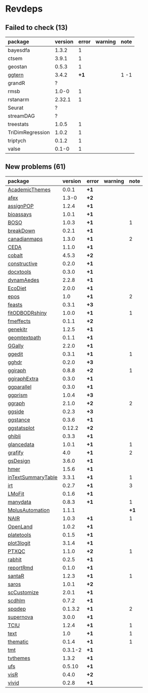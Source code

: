 # Revdeps

## Failed to check (13)

|package          |version |error  |warning |note |
|:----------------|:-------|:------|:-------|:----|
|bayesdfa         |1.3.2   |1      |        |     |
|ctsem            |3.9.1   |1      |        |     |
|geostan          |0.5.3   |1      |        |     |
|[ggtern](failures.md#ggtern)|3.4.2   |__+1__ |        |1 -1 |
|grandR           |?       |       |        |     |
|rmsb             |1.0-0   |1      |        |     |
|rstanarm         |2.32.1  |1      |        |     |
|Seurat           |?       |       |        |     |
|streamDAG        |?       |       |        |     |
|treestats        |1.0.5   |1      |        |     |
|TriDimRegression |1.0.2   |1      |        |     |
|triptych         |0.1.2   |1      |        |     |
|valse            |0.1-0   |1      |        |     |

## New problems (61)

|package            |version |error  |warning |note   |
|:------------------|:-------|:------|:-------|:------|
|[AcademicThemes](problems.md#academicthemes)|0.0.1   |__+1__ |        |       |
|[afex](problems.md#afex)|1.3-0   |__+2__ |        |       |
|[assignPOP](problems.md#assignpop)|1.2.4   |__+1__ |        |       |
|[bioassays](problems.md#bioassays)|1.0.1   |__+1__ |        |       |
|[BOSO](problems.md#boso)|1.0.3   |__+1__ |        |1      |
|[breakDown](problems.md#breakdown)|0.2.1   |__+1__ |        |       |
|[canadianmaps](problems.md#canadianmaps)|1.3.0   |__+1__ |        |2      |
|[CEDA](problems.md#ceda)|1.1.0   |__+1__ |        |       |
|[cobalt](problems.md#cobalt)|4.5.3   |__+2__ |        |       |
|[constructive](problems.md#constructive)|0.2.0   |__+1__ |        |       |
|[docxtools](problems.md#docxtools)|0.3.0   |__+1__ |        |       |
|[dynamAedes](problems.md#dynamaedes)|2.2.8   |__+1__ |        |       |
|[EcoDiet](problems.md#ecodiet)|2.0.0   |__+1__ |        |       |
|[epos](problems.md#epos)|1.0     |__+1__ |        |2      |
|[feasts](problems.md#feasts)|0.3.1   |__+3__ |        |       |
|[fitODBODRshiny](problems.md#fitodbodrshiny)|1.0.0   |__+1__ |        |1      |
|[fmeffects](problems.md#fmeffects)|0.1.1   |__+2__ |        |       |
|[genekitr](problems.md#genekitr)|1.2.5   |__+1__ |        |       |
|[geomtextpath](problems.md#geomtextpath)|0.1.1   |__+1__ |        |       |
|[GGally](problems.md#ggally)|2.2.0   |__+1__ |        |       |
|[ggedit](problems.md#ggedit)|0.3.1   |__+1__ |        |1      |
|[gghdr](problems.md#gghdr)|0.2.0   |__+3__ |        |       |
|[ggiraph](problems.md#ggiraph)|0.8.8   |__+2__ |        |1      |
|[ggiraphExtra](problems.md#ggiraphextra)|0.3.0   |__+1__ |        |       |
|[ggparallel](problems.md#ggparallel)|0.3.0   |__+1__ |        |       |
|[ggprism](problems.md#ggprism)|1.0.4   |__+3__ |        |       |
|[ggraph](problems.md#ggraph)|2.1.0   |__+2__ |        |2      |
|[ggside](problems.md#ggside)|0.2.3   |__+3__ |        |       |
|[ggstance](problems.md#ggstance)|0.3.6   |__+1__ |        |       |
|[ggstatsplot](problems.md#ggstatsplot)|0.12.2  |__+2__ |        |       |
|[ghibli](problems.md#ghibli)|0.3.3   |__+1__ |        |       |
|[glancedata](problems.md#glancedata)|1.0.1   |__+1__ |        |1      |
|[grafify](problems.md#grafify)|4.0     |__+1__ |        |2      |
|[gsDesign](problems.md#gsdesign)|3.6.0   |__+1__ |        |       |
|[hmer](problems.md#hmer)|1.5.6   |__+1__ |        |       |
|[inTextSummaryTable](problems.md#intextsummarytable)|3.3.1   |__+1__ |        |1      |
|[irt](problems.md#irt)|0.2.7   |__+1__ |        |3      |
|[LMoFit](problems.md#lmofit)|0.1.6   |__+1__ |        |       |
|[manydata](problems.md#manydata)|0.8.3   |__+1__ |        |1      |
|[MplusAutomation](problems.md#mplusautomation)|1.1.1   |       |        |__+1__ |
|[NAIR](problems.md#nair)|1.0.3   |__+1__ |        |1      |
|[OpenLand](problems.md#openland)|1.0.2   |__+1__ |        |       |
|[platetools](problems.md#platetools)|0.1.5   |__+1__ |        |       |
|[plot3logit](problems.md#plot3logit)|3.1.4   |__+1__ |        |       |
|[PTXQC](problems.md#ptxqc)|1.1.0   |__+2__ |        |1      |
|[rabhit](problems.md#rabhit)|0.2.5   |__+1__ |        |       |
|[reportRmd](problems.md#reportrmd)|0.1.0   |__+1__ |        |       |
|[santaR](problems.md#santar)|1.2.3   |__+1__ |        |1      |
|[saros](problems.md#saros)|1.0.1   |__+2__ |        |       |
|[scCustomize](problems.md#sccustomize)|2.0.1   |__+1__ |        |       |
|[scdhlm](problems.md#scdhlm)|0.7.2   |__+1__ |        |       |
|[spqdep](problems.md#spqdep)|0.1.3.2 |__+1__ |        |2      |
|[supernova](problems.md#supernova)|3.0.0   |__+1__ |        |       |
|[TCIU](problems.md#tciu)|1.2.4   |__+1__ |        |1      |
|[text](problems.md#text)|1.0     |__+1__ |        |1      |
|[thematic](problems.md#thematic)|0.1.4   |__+1__ |        |1      |
|[tmt](problems.md#tmt)|0.3.1-2 |__+1__ |        |       |
|[tvthemes](problems.md#tvthemes)|1.3.2   |__+1__ |        |       |
|[ufs](problems.md#ufs)|0.5.10  |__+1__ |        |       |
|[visR](problems.md#visr)|0.4.0   |__+2__ |        |       |
|[vivid](problems.md#vivid)|0.2.8   |__+1__ |        |       |

